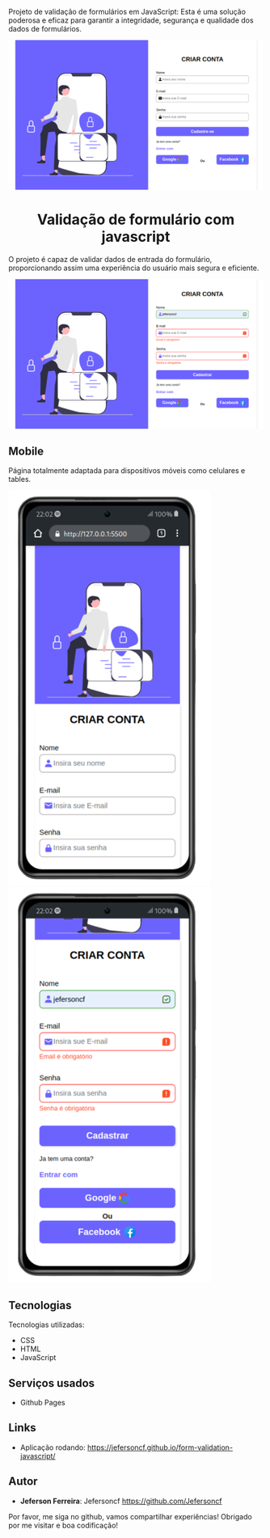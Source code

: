 Projeto de validação de formulários em JavaScript: Esta é uma solução poderosa e eficaz para garantir a integridade, segurança e qualidade dos dados de formulários. 
 <p align="center">
  <img alt="Banner" src="/img/page.png">
 </p>
 
  <h1 align="center">
    Validação de formulário com javascript
</h1>

 O projeto é capaz de validar dados de entrada do formulário, proporcionando assim uma experiência do usuário mais segura e eficiente.
 <p align="center">
  <img alt="Banner 2" src="/img/pag2.png">
 </p>

## Mobile
Página totalmente adaptada para dispositivos móveis como celulares e tables.
 <div>
  <img alt="Imagem 01" width="400" src="/img/mob1.png"/>
   <img alt="Imagem 02" width="400" src="/img/mob2.png"/>
 </div>
 
## Tecnologias
Tecnologias utilizadas:
* CSS
* HTML
* JavaScript

## Serviços usados
  * Github Pages

## Links
 - Aplicação rodando:  https://jefersoncf.github.io/form-validation-javascript/
 
 ## Autor
 * **Jeferson Ferreira**: Jefersoncf https://github.com/Jefersoncf


Por favor, me siga no github, vamos compartilhar experiências!
Obrigado por me visitar e boa codificação!
